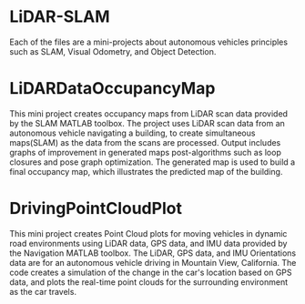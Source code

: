 # LiDAR-SLAM

Each of the files are a mini-projects about autonomous vehicles principles such as SLAM, Visual Odometry, and Object Detection. 

# LiDARDataOccupancyMap

This mini project creates occupancy maps from LiDAR scan data provided by the SLAM MATLAB toolbox. The project uses LiDAR scan data from an autonomous vehicle navigating a building, to create simultaneous maps(SLAM) as the data from the scans are processed. Output includes graphs of improvement in generated maps post-algorithms such as loop closures and pose graph optimization. The generated map is used to build a final occupancy map, which illustrates the predicted map of the building. 

# DrivingPointCloudPlot

This mini project creates Point Cloud plots for moving vehicles in dynamic road environments using LiDAR data, GPS data, and IMU data provided by the Navigation MATLAB toolbox. The LiDAR, GPS data, and IMU Orientations data are for an autonomous vehicle driving in Mountain View, California. The code creates a simulation of the change in the car's location based on GPS data, and plots the real-time point clouds for the surrounding environment as the car travels. 

